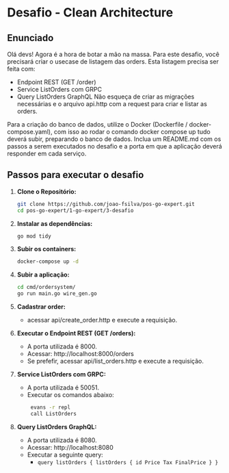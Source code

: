 # Desafio - Clean Architecture

## Enunciado

Olá devs!
Agora é a hora de botar a mão na massa. Para este desafio, você precisará criar o usecase de listagem das orders.
Esta listagem precisa ser feita com:
- Endpoint REST (GET /order)
- Service ListOrders com GRPC
- Query ListOrders GraphQL
  Não esqueça de criar as migrações necessárias e o arquivo api.http com a request para criar e listar as orders.

Para a criação do banco de dados, utilize o Docker (Dockerfile / docker-compose.yaml), com isso ao rodar o comando docker compose up tudo deverá subir, preparando o banco de dados.
Inclua um README.md com os passos a serem executados no desafio e a porta em que a aplicação deverá responder em cada serviço.

## Passos para executar o desafio

1. **Clone o Repositório:**

   ```bash
   git clone https://github.com/joao-fsilva/pos-go-expert.git
   cd pos-go-expert/1-go-expert/3-desafio

2. **Instalar as dependências:**

    ```bash
    go mod tidy

3. **Subir os containers:**
    
    ```bash
   docker-compose up -d
   
4. **Subir a aplicação:**
     ```bash
    cd cmd/ordersystem/
    go run main.go wire_gen.go

5. **Cadastrar order:**
   - acessar api/create_order.http e execute a requisição.

6. **Executar o Endpoint REST (GET /orders):**
   - A porta utilizada é 8000.
   - Acessar: http://localhost:8000/orders
   - Se prefefir, acessar api/list_orders.http e execute a requisição.

7. **Service ListOrders com GRPC:**
   - A porta utilizada é 50051.
   - Executar os comandos abaixo:
     ```bash
      evans -r repl
      call ListOrders

8. **Query ListOrders GraphQL:**
   - A porta utilizada é 8080.
   - Acessar: http://localhost:8080
   - Executar a seguinte query:
     - `query listOrders {
           listOrders {
               id
               Price
               Tax
               FinalPrice
           }
     }`